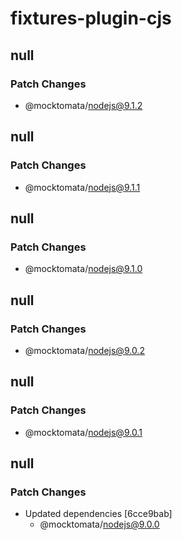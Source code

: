 # fixtures-plugin-cjs

## null

### Patch Changes

- @mocktomata/nodejs@9.1.2

## null

### Patch Changes

- @mocktomata/nodejs@9.1.1

## null

### Patch Changes

- @mocktomata/nodejs@9.1.0

## null

### Patch Changes

- @mocktomata/nodejs@9.0.2

## null

### Patch Changes

- @mocktomata/nodejs@9.0.1

## null

### Patch Changes

- Updated dependencies [6cce9bab]
  - @mocktomata/nodejs@9.0.0

